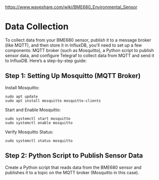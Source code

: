 https://www.waveshare.com/wiki/BME680_Environmental_Sensor 
# Data Collection
To collect data from your BME680 sensor, publish it to a message broker (like MQTT), and then store it in InfluxDB, you'll need to set up a few components: MQTT broker (such as Mosquitto), a Python script to publish sensor data, and configure Telegraf to collect data from MQTT and send it to InfluxDB. Here’s a step-by-step guide:

## Step 1: Setting Up Mosquitto (MQTT Broker)
Install Mosquitto:
```
sudo apt update
sudo apt install mosquitto mosquitto-clients
```
Start and Enable Mosquitto:
```
sudo systemctl start mosquitto
sudo systemctl enable mosquitto
```
Verify Mosquitto Status:
```
sudo systemctl status mosquitto
```
## Step 2: Python Script to Publish Sensor Data
Create a Python script that reads data from the BME680 sensor and publishes it to a topic on the MQTT broker (Mosquitto in this case).

